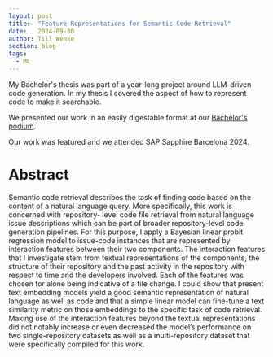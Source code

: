 ```yaml
---
layout: post
title:  "Feature Representations for Semantic Code Retrieval"
date:   2024-09-30
author: Till Wenke
section: blog
tags:
  - ML
---
```

My Bachelor's thesis was part of a year-long project around LLM-driven code generation. In my thesis I covered the aspect of how to represent code to make it searchable.

We presented our work in an easily digestable format at our [Bachelor's podium](https://www.tele-task.de/lecture/video/10764/).

Our work was featured and we attended SAP Sapphire Barcelona 2024.


# Abstract

Semantic code retrieval describes the task of finding code based on the content of a
natural language query. More specifically, this work is concerned with repository-
level code file retrieval from natural language issue descriptions which can be part
of broader repository-level code generation pipelines. For this purpose, I apply a
Bayesian linear probit regression model to issue-code instances that are represented
by interaction features between their two components. The interaction features that
I investigate stem from textual representations of the components, the structure of
their repository and the past activity in the repository with respect to time and the
developers involved. Each of the features was chosen for alone being indicative
of a file change. I could show that present text embedding models yield a good
semantic representation of natural language as well as code and that a simple linear
model can fine-tune a text similarity metric on those embeddings to the specific
task of code retrieval. Making use of the interaction features beyond the textual
representations did not notably increase or even decreased the model’s performance
on two single-repository datasets as well as a multi-repository dataset that were
specifically compiled for this work.